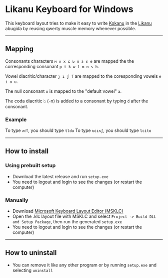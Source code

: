 # Likanu Keyboard for Windows

This keyboard layout tries to make it easy to write [Kokanu](https://www.kokanu.com/) in the [Likanu](https://www.kokanu.com/en/docs/likanu) abugida by reusing qwerty muscle memory whenever possible.

---

## Mapping

Consonants characters `ʜ ʌ x ɕ ʋ ɞ ƨ ɤ ɵ` are mapped the the corresponding consonant `p t k w l m n s h`.

Vowel diacritic/character `ȷ ı ʃ ſ` are mapped to the coresponding vowels `e i o u`.

The null consonant `o` is mapped to the "default vowel" `a`.

The coda diacritic `᷆◌` (-n) is added to a consonant by typing `d` after the consonant.

### Example

To type `ʌʋ᷆ſ`, you should type `tldu` 
To type `ʋɛıʌʃ`, you should type `lcito`

---

## How to install

### Using prebuilt setup

- Download the latest release and run `setup.exe`
- You need to logout and login to see the changes (or restart the computer)

### Manually

- Download [Microsoft Keyboard Layout Editor (MSKLC)](https://www.microsoft.com/en-us/download/details.aspx?id=102134)
- Open the .klc layout file with MSKLC and select `Project -> Build DLL and Setup Package`, then run the generated `setup.exe`
- You need to logout and login to see the changes (or restart the computer)

---

## How to uninstall


- You can remove it like any other program or by running `setup.exe` and selecting `uninstall`
